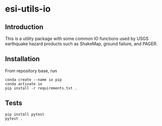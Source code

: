 # esi-utils-io

## Introduction

This is a utility package with some common IO functions used by USGS earthquake 
hazard products such as ShakeMap, ground failure, and PAGER.

## Installation

From repository base, run
```
conda create --name io pip
conda activate io
pip install -r requirements.txt .
```

## Tests

```
pip install pytest
pytest .
```